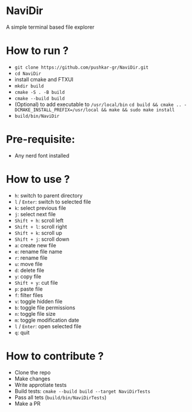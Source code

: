 <h1>NaviDir</h1>
A simple terminal based file explorer</li>

<h1>How to run ?</h1>
<ul>
  <li><code>git clone https://github.com/pushkar-gr/NaviDir.git</code></li>
  <li><code>cd NaviDir</code></li>
  <li>install cmake and FTXUI</li>
  <li><code>mkdir build</code></li>
  <li><code>cmake -S . -B build</code></li>
  <li><code>cmake --build build</code></li>
  <li>(Optional) to add executable to <code>/usr/local/bin</code> <code>cd build && cmake .. -DCMAKE_INSTALL_PREFIX=/usr/local && make && sudo make install</code></li>
  <li><code>build/bin/NaviDir</code></li>
</ul>

<h1>Pre-requisite: </h1>
<ul>
  <li>Any nerd font installed</li>
</ul>

<h1>How to use ?</h1>
<ul>
  <li><code>h</code>: switch to parent directory</li>
  <li><code>l</code> / <code>Enter</code>: switch to selected file</li>
  <li><code>k</code>: select previous file</li>
  <li><code>j</code>: select next file</li>
  <li><code>Shift + h</code>: scroll left</li>
  <li><code>Shift + l</code>: scroll right</li>
  <li><code>Shift + k</code>: scroll up</li>
  <li><code>Shift + j</code>: scroll down</li>
  <li><code>a</code>: create new file</li>
  <li><code>e</code>: rename file name</li>
  <li><code>r</code>: rename file</li>
  <li><code>u</code>: move file</li>
  <li><code>d</code>: delete file</li>
  <li><code>y</code>: copy file</li>
  <li><code>Shift + y</code>: cut file</li>
  <li><code>p</code>: paste file</li>
  <li><code>f</code>: filter files</li>
  <li><code>v</code>: toggle hidden file</li>
  <li><code>b</code>: toggle file permissions</li>
  <li><code>n</code>: toggle file size</li>
  <li><code>m</code>: toggle modification date</li>
  <li><code>l</code> / <code>Enter</code>: open selected file</li>
  <li><code>q</code>: quit</li>
</ul>

<h1>How to contribute ?</h1>
<ul>
  <li>Clone the repo</li>
  <li>Make changes</li>
  <li>Write approtiate tests</li>
  <li>Build tests: <code>cmake --build build --target NaviDirTests</code></li>
  <li>Pass all tets (<code>build/bin/NaviDirTests</code>)</li>
  <li>Make a PR</li>
</ul>
